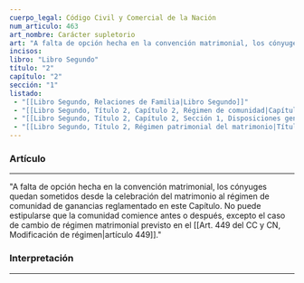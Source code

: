 ```yaml
---
cuerpo_legal: Código Civil y Comercial de la Nación
num_articulo: 463
art_nombre: Carácter supletorio
art: "A falta de opción hecha en la convención matrimonial, los cónyuges quedan sometidos desde la celebración del matrimonio al régimen de comunidad de ganancias reglamentado en este Capítulo. No puede estipularse que la comunidad comience antes o después, excepto el caso de cambio de régimen matrimonial previsto en el artículo 449."
incisos: 
libro: "Libro Segundo"
título: "2"
capítulo: "2"
sección: "1"
listado:
 - "[[Libro Segundo, Relaciones de Familia|Libro Segundo]]"
 - "[[Libro Segundo, Título 2, Capítulo 2, Régimen de comunidad|Capítulo 2]]"
 - "[[Libro Segundo, Título 2, Capítulo 2, Sección 1, Disposiciones generales|Sección 1]]"
 - "[[Libro Segundo, Título 2, Régimen patrimonial del matrimonio|Título 2]]"
---
```

### Artículo
---
"A falta de opción hecha en la convención matrimonial, los cónyuges quedan sometidos desde la celebración del matrimonio al régimen de comunidad de ganancias reglamentado en este Capítulo. No puede estipularse que la comunidad comience antes o después, excepto el caso de cambio de régimen matrimonial previsto en el [[Art. 449 del CC y CN, Modificación de régimen|artículo 449]]."


### Interpretación
---
